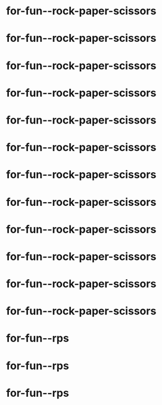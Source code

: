 # for-fun--rock-paper-scissors
# for-fun--rock-paper-scissors
# for-fun--rock-paper-scissors
# for-fun--rock-paper-scissors
# for-fun--rock-paper-scissors
# for-fun--rock-paper-scissors
# for-fun--rock-paper-scissors
# for-fun--rock-paper-scissors
# for-fun--rock-paper-scissors
# for-fun--rock-paper-scissors
# for-fun--rock-paper-scissors
# for-fun--rock-paper-scissors
# for-fun--rps
# for-fun--rps
# for-fun--rps
